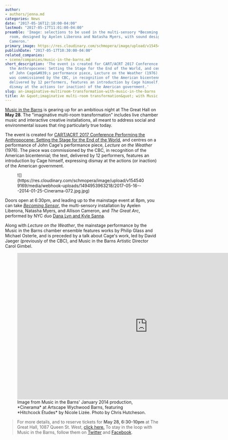 ```yaml
---
author:
- authors/jenna.md
categories: News
date: "2017-05-16T12:18:00-04:00"
lastmod: "2017-05-17T11:01:00-04:00"
preamble: 'Image: selections to be used in the multi-sensory *Becoming Sensor* installation
  room, designed by Ayelen Liberona and Natasha Myers, with sound design by Allison
  Cameron.'
primary_image: https://res.cloudinary.com/schmopera/image/upload/v1545409169/media/webhook-uploads/1494952820889/2017-05-16---Becoming-Sensor.jpg.jpg
publishDate: "2017-05-17T10:30:00-04:00"
related_companies:
- scene/companies/music-in-the-barns.md
short_description: 'The event is created for CART/ACRT 2017 Conference Performing
  the Anthropocene: Setting the Stage for the End of the World, and centres on a performance
  of John Cage&#039;s performance piece, Lecture on the Weather (1976). The piece
  was commissioned by the CBC, in recognition of the American bicentennial; the text,
  delivered by 12 performers, features an introduction by Cage himself, expressing
  dismay at the actions (or inaction) of the American government.'
slug: an-imaginative-multiroom-transformation-with-music-in-the-barns
title: An &quot;imaginative multi-room transformation&quot; with Music in the Barns
---
```


[Music in the Barns](/scene/companies/music-in-the-barns/) is gearing up for an ambitious night at The Great Hall on **May 28**. The "imaginative multi-room transformation" includes live chamber music and interactive creative installations, all meant to address social and environmental issues that ring particularly true today.

The event is created for [CART/ACRT 2017 Conference Performing the Anthropocene: Setting the Stage for the End of the World](http://catracrt.ca/conference/catracrt-2017-performing-anthropocene/), and centres on a performance of John Cage's performance piece, *Lecture on the Weather* (1976). The piece was commissioned by the CBC, in recognition of the American bicentennial; the text, delivered by 12 performers, features an introduction by Cage himself, expressing dismay at the actions (or inaction) of the American government.

<figure data-type="image">![](https://res.cloudinary.com/schmopera/image/upload/v1545409169/media/webhook-uploads/1494953963218/2017-05-16---2014-01-25-Cinerama-072.jpg.jpg)
</figure>

Doors open at 6:30pm, and leading up to the mainstage event at 8pm, you can take [*Becoming Sensor*](https://plantstudies.wordpress.com/becoming-sensor-in-an-oak-savannah/), the multi-sensory installation by Ayelen Liberona, Natasha Myers, and Allison Cameron, and *The Great Arc*, performed by NYC duo [Dana Lyn and Kyle Sanna](http://danalynkylesanna.com/).

Along with *Lecture on the Weather*, the mainstage performance by the Music in the Barns chamber ensemble features works by Philip Glass and Michael Osterle, and is preceded by a talk about Cage's work, led by David Jaeger (previously of the CBC), and Music in the Barns Artistic Director Carol Gimbel.

<figure data-type="video">
<iframe width="854" height="480" src="https://www.youtube.com/embed/2SWyZxZTtKI" frameborder="0" allowfullscreen></iframe><figcaption>Image from Music in the Barns' January 2014 production, *Cinerama* at Artscape Wychwood Barns, featuring *Hitchcock Études* by Nicole Lizée. Photo by Chris Hutcheson.</figcaption>
</figure>

>For more details, and to reserve tickets for **May 28, 6:30-10pm** at The Great Hall, 1087 Queen St. West, [click here.](https://www.eventbrite.ca/e/music-in-the-barns-at-the-great-hall-tickets-31455148195) To stay in the loop with Music in the Barns, follow them on [Twitter](https://twitter.com/musicinthebarns) and [Facebook](https://www.facebook.com/musicinthebarns/).
